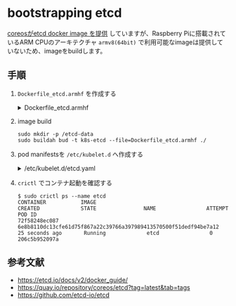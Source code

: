# bootstrapping etcd

[coreosがetcd docker image を提供](https://quay.io/repository/coreos/etcd?tab=tags) していますが、Raspberry Piに搭載されているARM CPUのアーキテクチャ `armv8(64bit)` で利用可能なimageは提供していないため、imageをbuildします。

## 手順

1. `Dockerfile_etcd.armhf` を作成する
   <details><summary>Dockerfile_etcd.armhf</summary>
      ```
      cat << 'EOF' > Dockerfile_etcd.armhf
      FROM quay.io/coreos/etcd:v3.4.20

      COPY ca.pem /etc/etcd/
      COPY kubernetes-key.pem /etc/etcd/
      COPY kubernetes.pem /etc/etcd/

      ENV ETCD_UNSUPPORTED_ARCH=arm64

      EXPOSE 2379 2380

      VOLUME ["/etcd-data"]

      ENTRYPOINT ["/usr/local/bin/etcd"]
      EOF
      ```
   </details>

1. image build
   ```
   sudo mkdir -p /etcd-data
   sudo buildah bud -t k8s-etcd --file=Dockerfile_etcd.armhf ./
   ```

1. pod manifestsを `/etc/kubelet.d` へ作成する
   <details><summary>/etc/kubelet.d/etcd.yaml</summary>
      ```
      cat << EOF | sudo tee /etc/kubelet.d/etcd.yaml
      ---
      apiVersion: v1
      kind: Pod
      metadata:
        annotations:
          kubeadm.kubernetes.io/etcd.advertise-client-urls: https://k8s-master:2379
        name: etcd
        namespace: kube-system
        labels:
          tier: control-plane
          component: etcd

      spec:
        # https://kubernetes.io/docs/tasks/administer-cluster/guaranteed-scheduling-critical-addon-pods/
        priorityClassName: system-node-critical
        hostNetwork: true
        volumes:
        - name: etcd-data-volume
          hostPath:
            path: /etcd-data
            type: Directory
        containers:
          - name: etcd
            image: localhost/k8s-etcd:latest
            imagePullPolicy: IfNotPresent
            volumeMounts:
            - mountPath: /etcd-data
              name: etcd-data-volume
            env:
            - name: ETCD_UNSUPPORTED_ARCH
              value: "arm64"
            resources:
              requests:
                cpu: 0.5
                memory: "384Mi"
              limits:
                cpu: 1
                memory: "384Mi"
            command:
              - /usr/local/bin/etcd
              - --data-dir=/etcd-data
              - --advertise-client-urls=https://k8s-master:2379,https://k8s-master:2380
              - --listen-client-urls=https://0.0.0.0:2379
              - --initial-advertise-peer-urls=https://k8s-master:2380
              - --listen-peer-urls=https://0.0.0.0:2380
              - --name=etcd0
              - --cert-file=/etc/etcd/kubernetes.pem
              - --key-file=/etc/etcd/kubernetes-key.pem
              - --peer-cert-file=/etc/etcd/kubernetes.pem
              - --peer-key-file=/etc/etcd/kubernetes-key.pem
              - --trusted-ca-file=/etc/etcd/ca.pem
              - --peer-trusted-ca-file=/etc/etcd/ca.pem
              - --peer-client-cert-auth
              - --client-cert-auth
              - --initial-cluster-token=etcd-cluster-1
              - --initial-cluster=etcd0=https://k8s-master:2380
              - --initial-cluster-state=new
      EOF
      ```
   </details>

1. `crictl` でコンテナ起動を確認する
   ```
   $ sudo crictl ps --name etcd
   CONTAINER           IMAGE                                                              CREATED             STATE               NAME                ATTEMPT             POD ID
   72f58248ec087       6e8b8110dc13cfe61d75f867a22c39766a397989413570500f51dedf94be7a12   25 seconds ago       Running             etcd                0                   206c5b952097a
   ```

## 参考文献

- https://etcd.io/docs/v2/docker_guide/
- https://quay.io/repository/coreos/etcd?tag=latest&tab=tags
- https://github.com/etcd-io/etcd

